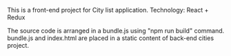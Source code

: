 This is a front-end project for City list application.
Technology: React + Redux

The source code is arranged in a bundle.js using "npm run build" command.
bundle.js and index.html are placed in a static content of back-end cities project.

